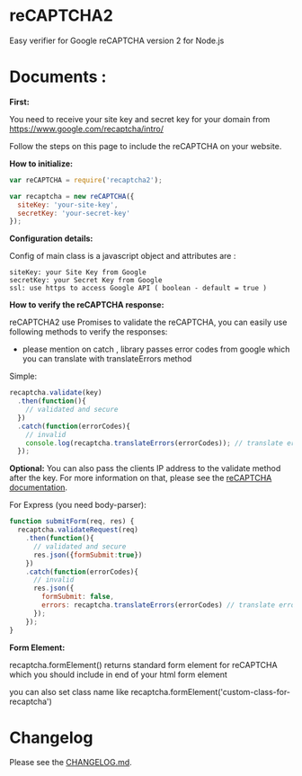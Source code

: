 # reCAPTCHA2
Easy verifier for Google reCAPTCHA version 2 for Node.js

# Documents :

**First:**

You need to receive your site key and secret key for your domain from https://www.google.com/recaptcha/intro/

Follow the steps on this page to include the reCAPTCHA on your website.

**How to initialize:**
```js
var reCAPTCHA = require('recaptcha2');

var recaptcha = new reCAPTCHA({
  siteKey: 'your-site-key',
  secretKey: 'your-secret-key'
});
```
**Configuration details:**

Config of main class is a javascript object and attributes are :

```
siteKey: your Site Key from Google
secretKey: your Secret Key from Google
ssl: use https to access Google API ( boolean - default = true )
```

**How to verify the reCAPTCHA response:**

reCAPTCHA2 use Promises to validate the reCAPTCHA, you can easily use following methods to verify the responses:
* please mention on catch , library passes error codes from google which you can translate with translateErrors method

Simple:
```js
recaptcha.validate(key)
  .then(function(){
    // validated and secure
  })
  .catch(function(errorCodes){
    // invalid
    console.log(recaptcha.translateErrors(errorCodes)); // translate error codes to human readable text
  });
```
**Optional:** You can also pass the clients IP address to the validate method after the key. For more information on that, please see the [reCAPTCHA documentation](https://developers.google.com/recaptcha/docs/verify).

For Express (you need body-parser):
```js
function submitForm(req, res) {
  recaptcha.validateRequest(req)
    .then(function(){
      // validated and secure
      res.json({formSubmit:true})
    })
    .catch(function(errorCodes){
      // invalid
      res.json({
        formSubmit: false,
        errors: recaptcha.translateErrors(errorCodes) // translate error codes to human readable text
      });
    });
}
```

**Form Element:**

recaptcha.formElement() returns standard form element for reCAPTCHA which you should include in end of your html form element

you can also set class name like recaptcha.formElement('custom-class-for-recaptcha')

# Changelog

Please see the [CHANGELOG.md](https://github.com/fereidani/recaptcha2/blob/master/CHANGELOG.md).
